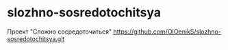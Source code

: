 # slozhno-sosredotochitsya
Проект "Сложно сосредоточиться"
https://github.com/OIOenikS/slozhno-sosredotochitsya.git
